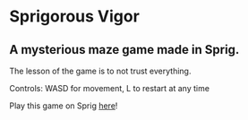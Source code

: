 # Sprigorous Vigor
## A mysterious maze game made in Sprig.

The lesson of the game is to not trust everything.

Controls: WASD for movement, L to restart at any time

Play this game on Sprig [here](https://sprig.hackclub.com/share/zpqyQpejSDAurW04eDSK)!
